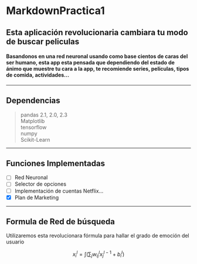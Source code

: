 # MarkdownPractica1
## Esta aplicación revolucionaria cambiara tu modo de buscar peliculas
#### Basandonos en una red neuronal usando como base cientos de caras del ser humano, esta app esta pensada que dependiendo del estado de ánimo que muestre tu cara a la app, te recomiende series, películas, tipos de comida, actividades...
* * *
## Dependencias
> pandas 2.1, 2.0, 2.3
> <br>
> Matplotlib
> <br>
> tensorflow
> <br>
> numpy
> <br>
> Scikit-Learn
* * *
## Funciones Implementadas
* [ ] Red Neuronal
* [ ] Selector de opciones
* [ ] Implementación de cuentas Netflix...
* [x] Plan de Marketing
* * *
## Formula de Red de búsqueda
Utilizaremos esta revolucionara fórmula para hallar el grado de emoción del usuario

$$
  x^l_i = \int(\sum_j w^l_{ij}x^{l-1}_j+b^l_i)
$$
